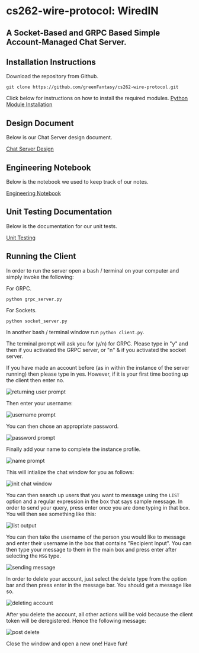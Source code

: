 # cs262-wire-protocol: WiredIN

## A Socket-Based and GRPC Based Simple Account-Managed Chat Server. 

## Installation Instructions

Download the repository from Github.

```
git clone https://github.com/greenFantasy/cs262-wire-protocol.git
```

Click below for instructions on how to install the required modules.
[Python Module Installation](docs/install.md)

## Design Document

Below is our Chat Server design document.

[Chat Server Design](docs/design_main.md)

## Engineering Notebook

Below is the notebook we used to keep track of our notes.

[Engineering Notebook](docs/notebook.md)

## Unit Testing Documentation

Below is the documentation for our unit tests.

[Unit Testing](docs/testing.md)

## Running the Client

In order to run the server open a bash / terminal on your computer and simply invoke the following:

For GRPC.

```
python grpc_server.py
```

For Sockets.

```
python socket_server.py
```

In another bash / terminal window run `python client.py`.

The terminal prompt will ask you for (y/n) for GRPC. Please type in "y" and then <enter> if you activated the GRPC server, or "n" & <enter> if you activated the socket server.

If you have made an account before (as in within the instance of the server running) then please type in yes. However, if it is your first time booting up the client then enter no. 

![returning user prompt](docs/images/returning.png)

Then enter your username:

![username prompt](docs/images/username.png)

You can then chose an appropriate password.

![password prompt](docs/images/password.png)

Finally add your name to complete the instance profile.

![name prompt](docs/images/name.png)

This will intialize the chat window for you as follows:

![init chat window](docs/images/init.png)

You can then search up users that you want to message using the `LIST` option and a regular expression in the box that says sample message. In order to send your query, press enter once you are done typing in that box. You will then see something like this:

![list output](docs/images/regex.png)

You can then take the username of the person you would like to message and enter their username in the box that contains "Recipient Input". You can then type your message to them in the main box and press enter after selecting the `MSG` type. 

![sending message](docs/images/send_msg.png)

In order to delete your account, just select the delete type from the option bar and then press enter in the message bar. You should get a message like so. 

![deleting account](docs/images/delete.png)

After you delete the account, all other actions will be void because the client token will be deregistered. Hence the following message:

![post delete](docs/images/post_delete.png)

Close the window and open a new one! Have fun!









